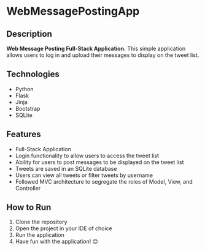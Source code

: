 # WebMessagePostingApp

## Description

**Web Message Posting Full-Stack Application.** This simple application allows users to log in and upload their messages to display on the tweet list.  

## Technologies

- Python
- Flask
- Jinja
- Bootstrap
- SQLite

## Features

- Full-Stack Application
- Login functionality to allow users to access the tweet list
- Ability for users to post messages to be displayed on the tweet list
- Tweets are saved in an SQLite database
- Users can view all tweets or filter tweets by username
- Followed MVC architecture to segregate the roles of Model, View, and Controller

## How to Run

1. Clone the repository
2. Open the project in your IDE of choice
3. Run the application
4. Have fun with the application! 😊
